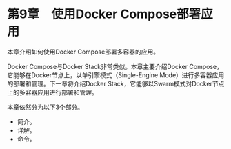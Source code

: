 # 第9章　使用Docker Compose部署应用

本章介绍如何使用Docker Compose部署多容器的应用。

Docker Compose与Docker Stack非常类似。本章主要介绍Docker Compose，它能够在Docker节点上，以单引擎模式（Single-Engine Mode）进行多容器应用的部署和管理。下一章将介绍Docker Stack，它能够以Swarm模式对Docker节点上的多容器应用进行部署和管理。

本章依然分为以下3个部分。

+ 简介。
+ 详解。
+ 命令。

